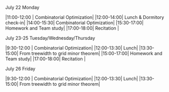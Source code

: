 July 22 Monday

|11:00-12:00 | Combinatorial Optimization|
|12:00-14:00| Lunch & Dormitory check-in|
|14:00-15:30| Combinatorial Optimization|
|15:30-17:00| Homework and Team study|
|17:00-18:00| Recitation |

July 23-25 Tuesday/Wednesday/Thursday

|9:30-12:00 | Combinatorial Optimization|
|12:00-13:30| Lunch|
|13:30-15:00| From treewidth to grid minor theorem|
|15:00-17:00| Homework and Team study|
|17:00-18:00| Recitation |

July 26 Friday

|9:30-12:00 | Combinatorial Optimization|
|12:00-13:30| Lunch|
|13:30-15:00| From treewidth to grid minor theorem|
